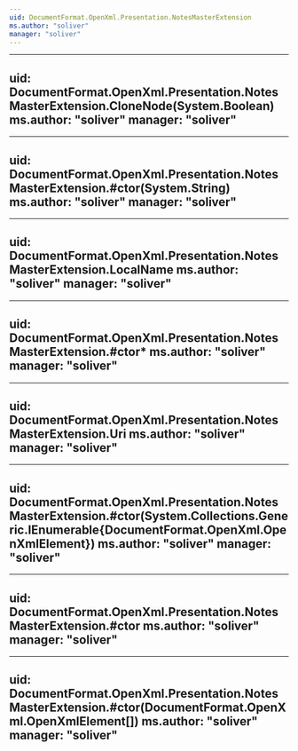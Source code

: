 ```yaml
---
uid: DocumentFormat.OpenXml.Presentation.NotesMasterExtension
ms.author: "soliver"
manager: "soliver"
---
```


---
uid: DocumentFormat.OpenXml.Presentation.NotesMasterExtension.CloneNode(System.Boolean)
ms.author: "soliver"
manager: "soliver"
---

---
uid: DocumentFormat.OpenXml.Presentation.NotesMasterExtension.#ctor(System.String)
ms.author: "soliver"
manager: "soliver"
---

---
uid: DocumentFormat.OpenXml.Presentation.NotesMasterExtension.LocalName
ms.author: "soliver"
manager: "soliver"
---

---
uid: DocumentFormat.OpenXml.Presentation.NotesMasterExtension.#ctor*
ms.author: "soliver"
manager: "soliver"
---

---
uid: DocumentFormat.OpenXml.Presentation.NotesMasterExtension.Uri
ms.author: "soliver"
manager: "soliver"
---

---
uid: DocumentFormat.OpenXml.Presentation.NotesMasterExtension.#ctor(System.Collections.Generic.IEnumerable{DocumentFormat.OpenXml.OpenXmlElement})
ms.author: "soliver"
manager: "soliver"
---

---
uid: DocumentFormat.OpenXml.Presentation.NotesMasterExtension.#ctor
ms.author: "soliver"
manager: "soliver"
---

---
uid: DocumentFormat.OpenXml.Presentation.NotesMasterExtension.#ctor(DocumentFormat.OpenXml.OpenXmlElement[])
ms.author: "soliver"
manager: "soliver"
---
